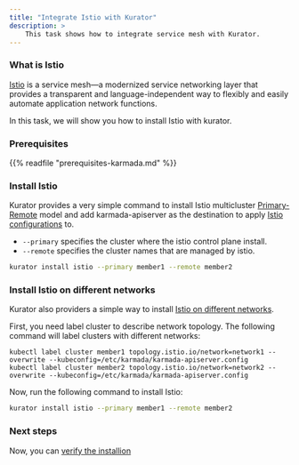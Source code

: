 ```yaml
---
title: "Integrate Istio with Kurator"
description: >
    This task shows how to integrate service mesh with Kurator.
---
```


### What is Istio

[Istio](https://istio.io) is a service mesh—a modernized service networking layer that provides a transparent and language-independent way to flexibly and easily automate application network functions.

In this task, we will show you how to install Istio with kurator.

### Prerequisites

{{% readfile "prerequisites-karmada.md" %}}

### Install Istio

Kurator provides a very simple command to install Istio multicluster [Primary-Remote](https://istio.io/latest/docs/setup/install/multicluster/primary-remote/) model and add karmada-apiserver as the destination to apply [Istio configurations](https://istio.io/latest/docs/reference/config/) to.

- `--primary` specifies the cluster where the istio control plane install.
- `--remote` specifies the cluster names that are managed by istio.

```bash
kurator install istio --primary member1 --remote member2
```

### Install Istio on different networks

Kurator also providers a simple way to install [Istio on different networks](https://istio.io/latest/docs/setup/install/multicluster/primary-remote_multi-network/).

First, you need label cluster to describe network topology. The following command will label clusters with different networks:

```shell
kubectl label cluster member1 topology.istio.io/network=network1 --overwrite --kubeconfig=/etc/karmada/karmada-apiserver.config
kubectl label cluster member2 topology.istio.io/network=network2 --overwrite --kubeconfig=/etc/karmada/karmada-apiserver.config
```

Now, run the following command to install Istio:

```bash
kurator install istio --primary member1 --remote member2
```

### Next steps

<!-- provider a simple way with kurator -->
Now, you can [verify the installion](https://istio.io/latest/docs/setup/install/multicluster/verify)
